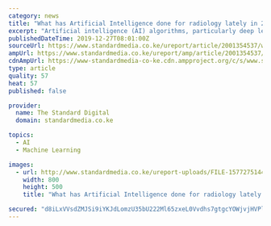 ```yaml
---
category: news
title: "What has Artificial Intelligence done for radiology lately in 21st Century?"
excerpt: "Artificial intelligence (AI) algorithms, particularly deep learning, have demonstrated remarkable progress in image-recognition tasks. Methods ranging from convolutional neural networks to variational autoencoders have found myriad applications in the medical image analysis field, propelling it forward at a rapid pace. Artificial Intelligence ..."
publishedDateTime: 2019-12-27T08:01:00Z
sourceUrl: https://www.standardmedia.co.ke/ureport/article/2001354537/what-has-artificial-intelligence-done-for-radiology-lately-in-21st-century
ampUrl: https://www.standardmedia.co.ke/ureport/amp/article/2001354537/what-has-artificial-intelligence-done-for-radiology-lately-in-21st-century
cdnAmpUrl: https://www-standardmedia-co-ke.cdn.ampproject.org/c/s/www.standardmedia.co.ke/ureport/amp/article/2001354537/what-has-artificial-intelligence-done-for-radiology-lately-in-21st-century
type: article
quality: 57
heat: 57
published: false

provider:
  name: The Standard Digital
  domain: standardmedia.co.ke

topics:
  - AI
  - Machine Learning

images:
  - url: http://www.standardmedia.co.ke/ureport-uploads/FILE-1577275144.jpg
    width: 800
    height: 500
    title: "What has Artificial Intelligence done for radiology lately in 21st Century?"

secured: "d8iLxVVsdZMJSi9iYKJdLomzU35bU222Ml65zxeL0Vvdhs7gtgcYOWjvjHVPldOR/WYrbH3i+quR11i0Y+ijzldNI14et8qJCbZYDifdnJBCWISclJbrPrN436G4soNfEX4tyz3J6fIXlFCiihmP6S2pyxh3GSIF3a/N7m7biJfcY3efTzAKeEVVPxxIhGvgb2QVhVdE98RG4Nz5yXGqTy/eg8PbSJ07yoXhYD8grqSaR+JUw75p07Az09vvgJU7CSnq8HMSXRzpeTWPYIkwSw==;TwCxbIn9EX+twYKVnsx1hA=="
---
```


